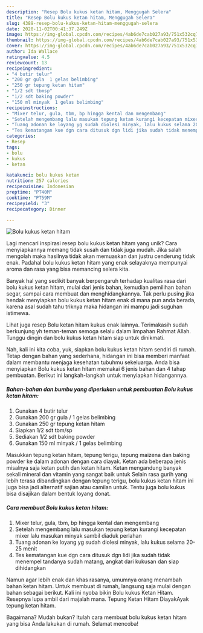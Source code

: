```yaml
---
description: "Resep Bolu kukus ketan hitam, Menggugah Selera"
title: "Resep Bolu kukus ketan hitam, Menggugah Selera"
slug: 4389-resep-bolu-kukus-ketan-hitam-menggugah-selera
date: 2020-11-02T00:41:37.249Z
image: https://img-global.cpcdn.com/recipes/4ab6de7cab027a93/751x532cq70/bolu-kukus-ketan-hitam-foto-resep-utama.jpg
thumbnail: https://img-global.cpcdn.com/recipes/4ab6de7cab027a93/751x532cq70/bolu-kukus-ketan-hitam-foto-resep-utama.jpg
cover: https://img-global.cpcdn.com/recipes/4ab6de7cab027a93/751x532cq70/bolu-kukus-ketan-hitam-foto-resep-utama.jpg
author: Ida Wallace
ratingvalue: 4.5
reviewcount: 13
recipeingredient:
- "4 butir telur"
- "200 gr gula  1 gelas belimbing"
- "250 gr tepung ketan hitam"
- "1/2 sdt tbmsp"
- "1/2 sdt baking powder"
- "150 ml minyak  1 gelas belimbing"
recipeinstructions:
- "Mixer telur, gula, tbm, bp hingga kental dan mengembang"
- "Setelah mengembang lalu masukan tepung ketan kurangi kecepatan mixer lalu masukan minyak sambil diaduk perlahan"
- "Tuang adonan ke loyang yg sudah diolesi minyak, lalu kukus selama 20-25 menit"
- "Tes kematangan kue dgn cara ditusuk dgn lidi jika sudah tidak menempel tandanya sudah matang, angkat dari kukusan dan siap dihidangkan"
categories:
- Resep
tags:
- bolu
- kukus
- ketan

katakunci: bolu kukus ketan 
nutrition: 257 calories
recipecuisine: Indonesian
preptime: "PT40M"
cooktime: "PT59M"
recipeyield: "3"
recipecategory: Dinner

---
```



![Bolu kukus ketan hitam](https://img-global.cpcdn.com/recipes/4ab6de7cab027a93/751x532cq70/bolu-kukus-ketan-hitam-foto-resep-utama.jpg)

Lagi mencari inspirasi resep bolu kukus ketan hitam yang unik? Cara menyiapkannya memang tidak susah dan tidak juga mudah. Jika salah mengolah maka hasilnya tidak akan memuaskan dan justru cenderung tidak enak. Padahal bolu kukus ketan hitam yang enak selayaknya mempunyai aroma dan rasa yang bisa memancing selera kita.

Banyak hal yang sedikit banyak berpengaruh terhadap kualitas rasa dari bolu kukus ketan hitam, mulai dari jenis bahan, kemudian pemilihan bahan segar, sampai cara membuat dan menghidangkannya. Tak perlu pusing jika hendak menyiapkan bolu kukus ketan hitam enak di mana pun anda berada, karena asal sudah tahu triknya maka hidangan ini mampu jadi suguhan istimewa.

Lihat juga resep Bolu ketan hitam kukus enak lainnya. Terimakasih sudah berkunjung yh teman-teman semoga selalu dalam limpahan Rahmat Allah. Tunggu dingin dan bolu kukus ketan hitam siap untuk dinikmati.


Nah, kali ini kita coba, yuk, siapkan bolu kukus ketan hitam sendiri di rumah. Tetap dengan bahan yang sederhana, hidangan ini bisa memberi manfaat dalam membantu menjaga kesehatan tubuhmu sekeluarga. Anda bisa menyiapkan Bolu kukus ketan hitam memakai 6 jenis bahan dan 4 tahap pembuatan. Berikut ini langkah-langkah untuk menyiapkan hidangannya.

<!--inarticleads1-->

##### Bahan-bahan dan bumbu yang diperlukan untuk pembuatan Bolu kukus ketan hitam:

1. Gunakan 4 butir telur
1. Gunakan 200 gr gula / 1 gelas belimbing
1. Gunakan 250 gr tepung ketan hitam
1. Siapkan 1/2 sdt tbm/sp
1. Sediakan 1/2 sdt baking powder
1. Gunakan 150 ml minyak / 1 gelas belimbing


Masukkan tepung ketan hitam, tepung terigu, tepung maizena dan baking powder ke dalam adonan dengan cara diayak. Ketan ada beberapa jenis misalnya saja ketan putih dan ketan hitam. Ketan mengandung banyak sekali mineral dan vitamin yang sangat baik untuk Selain rasa gurih yang lebih terasa dibandingkan dengan tepung terigu, bolu kukus ketan hitam ini juga bisa jadi alternatif sajian atau camilan untuk. Tentu juga bolu kukus bisa disajikan dalam bentuk loyang donat. 

<!--inarticleads2-->

##### Cara membuat Bolu kukus ketan hitam:

1. Mixer telur, gula, tbm, bp hingga kental dan mengembang
1. Setelah mengembang lalu masukan tepung ketan kurangi kecepatan mixer lalu masukan minyak sambil diaduk perlahan
1. Tuang adonan ke loyang yg sudah diolesi minyak, lalu kukus selama 20-25 menit
1. Tes kematangan kue dgn cara ditusuk dgn lidi jika sudah tidak menempel tandanya sudah matang, angkat dari kukusan dan siap dihidangkan


Namun agar lebih enak dan khas rasanya, umumnya orang menambah bahan ketan hitam. Untuk membuat di rumah, langsung saja mulai dengan bahan sebagai berikut. Kali ini nyoba bikin Bolu kukus Ketan Hitam. Resepnya lupa ambil dari majalah mana. Tepung Ketan Hitam DiayakAyak tepung ketan hitam. 

Bagaimana? Mudah bukan? Itulah cara membuat bolu kukus ketan hitam yang bisa Anda lakukan di rumah. Selamat mencoba!
